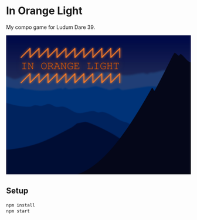 # In Orange Light

My compo game for Ludum Dare 39.

![](https://raw.githubusercontent.com/mwcz/in-orange-light/master/logo.png)

## Setup

    npm install
    npm start

